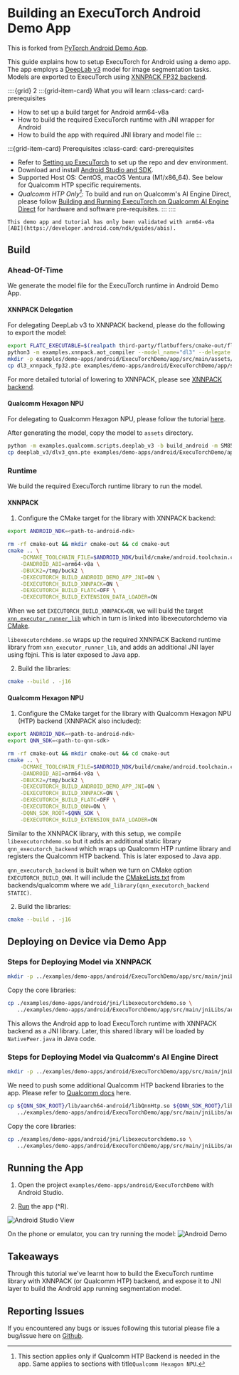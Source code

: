 # Building an ExecuTorch Android Demo App

This is forked from [PyTorch Android Demo App](https://github.com/pytorch/android-demo-app).

This guide explains how to setup ExecuTorch for Android using a demo app. The app employs a [DeepLab v3](https://pytorch.org/hub/pytorch_vision_deeplabv3_resnet101/) model for image segmentation tasks. Models are exported to ExecuTorch using [XNNPACK FP32 backend](tutorial-xnnpack-delegate-lowering.md).

::::{grid} 2
:::{grid-item-card}  What you will learn
:class-card: card-prerequisites
* How to set up a build target for Android arm64-v8a
* How to build the required ExecuTorch runtime with JNI wrapper for Android
* How to build the app with required JNI library and model file
:::

:::{grid-item-card} Prerequisites
:class-card: card-prerequisites
* Refer to [Setting up ExecuTorch](getting-started-setup.md) to set up the repo and dev environment.
* Download and install [Android Studio and SDK](https://developer.android.com/studio).
* Supported Host OS: CentOS, macOS Ventura (M1/x86_64). See below for Qualcomm HTP specific requirements.
* *Qualcomm HTP Only[^1]:* To build and run on Qualcomm's AI Engine Direct, please follow [Building and Running ExecuTorch on Qualcomm AI Engine Direct](build-run-qualcomm-ai-engine-direct-backend.md) for hardware and software pre-requisites.
:::
::::

[^1]: This section applies only if Qualcomm HTP Backend is needed in the app. Same applies to sections with title`Qualcomm Hexagon NPU`.

```{note}
This demo app and tutorial has only been validated with arm64-v8a [ABI](https://developer.android.com/ndk/guides/abis).
```


## Build

### Ahead-Of-Time

We generate the model file for the ExecuTorch runtime in Android Demo App.

#### XNNPACK Delegation

For delegating DeepLab v3 to XNNPACK backend, please do the following to export the model:

```bash
export FLATC_EXECUTABLE=$(realpath third-party/flatbuffers/cmake-out/flatc)
python3 -m examples.xnnpack.aot_compiler --model_name="dl3" --delegate
mkdir -p examples/demo-apps/android/ExecuTorchDemo/app/src/main/assets/
cp dl3_xnnpack_fp32.pte examples/demo-apps/android/ExecuTorchDemo/app/src/main/assets/
```

For more detailed tutorial of lowering to XNNPACK, please see [XNNPACK backend](tutorial-xnnpack-delegate-lowering.md).

#### Qualcomm Hexagon NPU

For delegating to Qualcomm Hexagon NPU, please follow the tutorial [here](build-run-qualcomm-ai-engine-direct-backend.md).

After generating the model, copy the model to `assets` directory.

```bash
python -m examples.qualcomm.scripts.deeplab_v3 -b build_android -m SM8550 -s <adb_connected_device_serial>
cp deeplab_v3/dlv3_qnn.pte examples/demo-apps/android/ExecuTorchDemo/app/src/main/assets/
```

### Runtime

We build the required ExecuTorch runtime library to run the model.

#### XNNPACK

1. Configure the CMake target for the library with XNNPACK backend:

```bash
export ANDROID_NDK=<path-to-android-ndk>

rm -rf cmake-out && mkdir cmake-out && cd cmake-out
cmake .. \
    -DCMAKE_TOOLCHAIN_FILE=$ANDROID_NDK/build/cmake/android.toolchain.cmake \
    -DANDROID_ABI=arm64-v8a \
    -DBUCK2=/tmp/buck2 \
    -DEXECUTORCH_BUILD_ANDROID_DEMO_APP_JNI=ON \
    -DEXECUTORCH_BUILD_XNNPACK=ON \
    -DEXECUTORCH_BUILD_FLATC=OFF \
    -DEXECUTORCH_BUILD_EXTENSION_DATA_LOADER=ON
```

When we set `EXECUTORCH_BUILD_XNNPACK=ON`, we will build the target [`xnn_executor_runner_lib`](https://github.com/pytorch/executorch/blob/main/backends/xnnpack/CMakeLists.txt) which in turn is linked into libexecutorchdemo via [CMake](https://github.com/pytorch/executorch/blob/main/examples/demo-apps/android/jni/CMakeLists.txt).

`libexecutorchdemo.so` wraps up the required XNNPACK Backend runtime library from `xnn_executor_runner_lib`, and adds an additional JNI layer using fbjni. This is later exposed to Java app.

2. Build the libraries:

```bash
cmake --build . -j16
```

#### Qualcomm Hexagon NPU

1. Configure the CMake target for the library with Qualcomm Hexagon NPU (HTP) backend (XNNPACK also included):

```bash
export ANDROID_NDK=<path-to-android-ndk>
export QNN_SDK=<path-to-qnn-sdk>

rm -rf cmake-out && mkdir cmake-out && cd cmake-out
cmake .. \
    -DCMAKE_TOOLCHAIN_FILE=$ANDROID_NDK/build/cmake/android.toolchain.cmake \
    -DANDROID_ABI=arm64-v8a \
    -DBUCK2=/tmp/buck2 \
    -DEXECUTORCH_BUILD_ANDROID_DEMO_APP_JNI=ON \
    -DEXECUTORCH_BUILD_XNNPACK=ON \
    -DEXECUTORCH_BUILD_FLATC=OFF \
    -DEXECUTORCH_BUILD_QNN=ON \
    -DQNN_SDK_ROOT=$QNN_SDK \
    -DEXECUTORCH_BUILD_EXTENSION_DATA_LOADER=ON
```
Similar to the XNNPACK library, with this setup, we compile `libexecutorchdemo.so` but it adds an additional static library `qnn_executorch_backend` which wraps up Qualcomm HTP runtime library and registers the Qualcomm HTP backend. This is later exposed to Java app.

`qnn_executorch_backend` is built when we turn on CMake option `EXECUTORCH_BUILD_QNN`. It will include the [CMakeLists.txt](https://github.com/pytorch/executorch/blob/main/backends/qualcomm/CMakeLists.txt) from backends/qualcomm where we `add_library(qnn_executorch_backend STATIC)`.

2. Build the libraries:

```bash
cmake --build . -j16
```

## Deploying on Device via Demo App

### Steps for Deploying Model via XNNPACK

```bash
mkdir -p ../examples/demo-apps/android/ExecuTorchDemo/app/src/main/jniLibs/arm64-v8a
```

Copy the core libraries:

```bash
cp ./examples/demo-apps/android/jni/libexecutorchdemo.so \
   ../examples/demo-apps/android/ExecuTorchDemo/app/src/main/jniLibs/arm64-v8a
```

This allows the Android app to load ExecuTorch runtime with XNNPACK backend as a JNI library. Later, this shared library will be loaded by `NativePeer.java` in Java code.

### Steps for Deploying Model via Qualcomm's AI Engine Direct

```bash
mkdir -p ../examples/demo-apps/android/ExecuTorchDemo/app/src/main/jniLibs/arm64-v8a
```

We need to push some additional Qualcomm HTP backend libraries to the app. Please refer to [Qualcomm docs](build-run-qualcomm-ai-engine-direct-backend.md) here.

```bash
cp ${QNN_SDK_ROOT}/lib/aarch64-android/libQnnHtp.so ${QNN_SDK_ROOT}/lib/aarch64-android/libQnnHtpV69Skel.so ${QNN_SDK_ROOT}/lib/aarch64-android/libQnnHtpStub.so ${QNN_SDK_ROOT}/lib/aarch64-android/libQnnSystem.so \
   ../examples/demo-apps/android/ExecuTorchDemo/app/src/main/jniLibs/arm64-v8a
```

Copy the core libraries:

```bash
cp ./examples/demo-apps/android/jni/libexecutorchdemo.so \
   ../examples/demo-apps/android/ExecuTorchDemo/app/src/main/jniLibs/arm64-v8a
```

## Running the App

1. Open the project `examples/demo-apps/android/ExecuTorchDemo` with Android Studio.

2. [Run](https://developer.android.com/studio/run) the app (^R).

<img src="_static/img/android_studio.png" alt="Android Studio View" /><br>

On the phone or emulator, you can try running the model:
<img src="_static/img/android_demo_run.png" alt="Android Demo" /><br>

## Takeaways
Through this tutorial we've learnt how to build the ExecuTorch runtime library with XNNPACK (or Qualcomm HTP) backend, and expose it to JNI layer to build the Android app running segmentation model.

## Reporting Issues

If you encountered any bugs or issues following this tutorial please file a bug/issue here on [Github](https://github.com/pytorch/executorch/issues/new).
